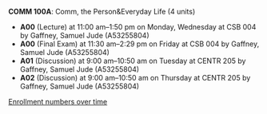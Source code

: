 **COMM 100A**: Comm, the Person&Everyday Life (4 units)

- **A00** (Lecture) at 11:00 am–1:50 pm on Monday, Wednesday at CSB 004 by Gaffney, Samuel Jude (A53255804)
- **A00** (Final Exam) at 11:30 am–2:29 pm on Friday at CSB 004 by Gaffney, Samuel Jude (A53255804)
- **A01** (Discussion) at 9:00 am–10:50 am on Tuesday at CENTR 205 by Gaffney, Samuel Jude (A53255804)
- **A02** (Discussion) at 9:00 am–10:50 am on Thursday at CENTR 205 by Gaffney, Samuel Jude (A53255804)

[Enrollment numbers over time](./COMM100A.tsv)
